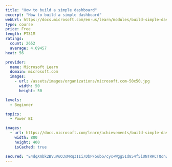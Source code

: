 ```yaml
---
title: "How to build a simple dashboard"
excerpt: "How to build a simple dashboard"
webUrl: https://docs.microsoft.com/en-us/learn/modules/build-simple-dashboard/
type: course
price: Free
length: PT31M
ratings:
  count: 2652
  average: 4.69457
heat: 56

provider:
  name: Microsoft Learn
  domain: microsoft.com
  images:
    - url: /assets/images/organizations/microsoft.com-50x50.jpg
      width: 50
      height: 50

levels:
  - Beginner

topics:
  - Power BI

images:
  - url: https://docs.microsoft.com/learn/achievements/build-simple-dashboard-social.png
    width: 800
    height: 400
    isCached: true

secured: "E4dqXmbk2BVuVuO3oMRq3IIi/DbPF5ubG/cyx+Wgg51d854f5iUNTRRCTQonZ3OkGKXLFqiQ/V+guAVhH84LDlTc90WmjUrlZQ0GzKIRUc2M+gS1AETTdFzwF5vbk+/RJ9x7qcJJ8s+xyv/S9qoEcYpElzk76tV2/5auEfsvD3m8+sUxyP5rF5NjT7hD3U8ZODWnqltLoyV+VDp/DVN0NFEoOes06JT9cbE5/eOzoC/tmu/KxmZUEWHhGqheGJa7FUZKXiULXciGgFcmtmiEBb0kCSlC411oFmP17o5rBukwnkSWBNunGTYCYcrWXExKo8V6Z5XBnVCi2eTlsHR1RJi3y+yc4Cyx1i+rdNQCZeSjahWXwL8xlaBAh3SfbIZQc/ApUWIOFoNLkYSw8AGowcXqEhcSPOv0uoibUHqCOzw=;M0CAaCkx/Wiy+oIQIjBoAw=="
---
```


